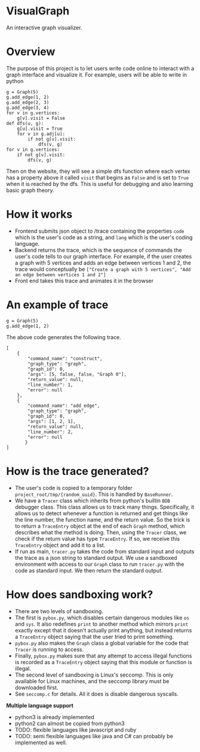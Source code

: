 
# VisualGraph
An interactive graph visualizer.
# Overview
The purpose of this project is to let users write code online to interact with a graph interface and visualize it. For example, users will be able to write in python

    g = Graph(5)
    g.add_edge(1, 2)
    g.add_edge(2, 3)
    g.add_edge(3, 4)
    for v in g.vertices:
        g[v].visit = False
    def dfs(u, g):
        g[u].visit = True
        for v in g.adj[u]:
            if not g[v].visit:
                dfs(v, g)
    for v in g.vertices:
        if not g[v].visit:
            dfs(v, g)
  
     
Then on the website, they will see a simple dfs function where each vertex has a property above it called `visit` that begins as `False` and is set to `True` when it is reached by the dfs. This is useful for debugging and also learning basic graph theory.

# How it works
 - Frontend submits json object to /trace containing the properties `code` which is the user's code as a string, and `lang` which is the user's coding language.
 - Backend returns the trace, which is the sequence of commands the user's code tells to our graph interface. For example, if the user creates a graph with 5 vertices and adds an edge between vertices 1 and 2, the trace would conceptually be `["Create a graph with 5 vertices", "Add an edge between vertices 1 and 2"]`
 - Front end takes this trace and animates it in the browser

# An example of trace

    g = Graph(5)
    g.add_edge(1, 2)

   The above code generates the following trace.


    [
	    {
		    "command_name": "construct", 
		    "graph_type": "graph", 
		    "graph_id": 0, 
		    "args": [5, false, false, "Graph 0"],
		    "return_value": null, 
		    "line_number": 1, 
		    "error": null
	    }, 
	    {
		    "command_name": "add_edge", 
		    "graph_type": "graph", 
		    "graph_id": 0, 
		    "args": [1, 2, 1], 
		    "return_value": null, 
		    "line_number": 2, 
		    "error": null
		   }
	]
# How is the trace generated?
 - The user's code is copied to a temporary folder `project_root/tmp/{random_uuid}`. This is handled by `BaseRunner`.
 - We have a `Tracer` class which inherits from python's builtin `BDB` debugger class. This class allows us to track many things. Specifically, it allows us to detect whenever a function is returned and get things like the line number, the function name, and the return value. So the trick is to return a `TraceEntry` object at the end of each `Graph` method, which describes what the method is doing. Then, using the `Tracer` class, we check if the return value has type `TraceEntry`. If so, we receive this `TraceEntry` object and add it to a list.
 - If run as main, `tracer.py` takes the code from standard input and outputs the trace as a json string to standard output. We use a sandboxed environment with access to our `Graph` class to run `tracer.py` with the code as standard input. We then return the standard output.

# How does sandboxing work?
 - There are two levels of sandboxing.
 - The first is `pybox.py`, which disables certain dangerous modules like `os` and `sys`. It also redefines `print` to another method which mirrors `print` exactly except that it doesn't actually print anything, but instead returns a `TraceEntry` object saying that the user tried to print something.
 - `pybox.py` also makes the `Graph` class a global variable for the code that `Tracer` is running to access.
 - Finally, `pybox.py` makes sure that any attempt to access illegal functions is recorded as a `TraceEntry` object saying that this module or function is illegal.
 - The second level of sandboxing is Linux's seccomp. This is only available for Linux machines, and the seccomp library must be downloaded first.
 - See `seccomp.c` for details. All it does is disable dangerous syscalls.

**Multiple language support**

 - python3 is already implemented
 - python2 can almost be copied from python3
 - TODO: flexible languages like javascript and ruby
 - TODO: semi flexible languages like java and C# can probably be implemented as well.
